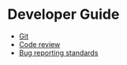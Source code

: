 # Developer Guide

 - [Git](git.md)
 - [Code review](code-review.md)
 - [Bug reporting standards](bug-reporting.md)
